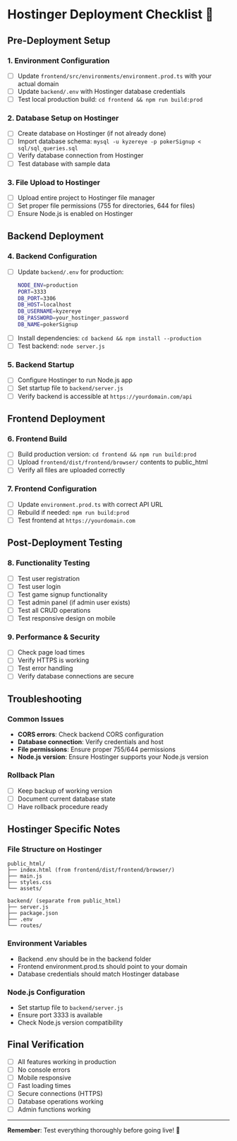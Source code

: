 # Hostinger Deployment Checklist 🚀

## Pre-Deployment Setup

### 1. **Environment Configuration**
- [ ] Update `frontend/src/environments/environment.prod.ts` with your actual domain
- [ ] Update `backend/.env` with Hostinger database credentials
- [ ] Test local production build: `cd frontend && npm run build:prod`

### 2. **Database Setup on Hostinger**
- [ ] Create database on Hostinger (if not already done)
- [ ] Import database schema: `mysql -u kyzereye -p pokerSignup < sql/sql_queries.sql`
- [ ] Verify database connection from Hostinger
- [ ] Test database with sample data

### 3. **File Upload to Hostinger**
- [ ] Upload entire project to Hostinger file manager
- [ ] Set proper file permissions (755 for directories, 644 for files)
- [ ] Ensure Node.js is enabled on Hostinger

## Backend Deployment

### 4. **Backend Configuration**
- [ ] Update `backend/.env` for production:
  ```bash
  NODE_ENV=production
  PORT=3333
  DB_PORT=3306
  DB_HOST=localhost
  DB_USERNAME=kyzereye
  DB_PASSWORD=your_hostinger_password
  DB_NAME=pokerSignup
  ```
- [ ] Install dependencies: `cd backend && npm install --production`
- [ ] Test backend: `node server.js`

### 5. **Backend Startup**
- [ ] Configure Hostinger to run Node.js app
- [ ] Set startup file to `backend/server.js`
- [ ] Verify backend is accessible at `https://yourdomain.com/api`

## Frontend Deployment

### 6. **Frontend Build**
- [ ] Build production version: `cd frontend && npm run build:prod`
- [ ] Upload `frontend/dist/frontend/browser/` contents to public_html
- [ ] Verify all files are uploaded correctly

### 7. **Frontend Configuration**
- [ ] Update `environment.prod.ts` with correct API URL
- [ ] Rebuild if needed: `npm run build:prod`
- [ ] Test frontend at `https://yourdomain.com`

## Post-Deployment Testing

### 8. **Functionality Testing**
- [ ] Test user registration
- [ ] Test user login
- [ ] Test game signup functionality
- [ ] Test admin panel (if admin user exists)
- [ ] Test all CRUD operations
- [ ] Test responsive design on mobile

### 9. **Performance & Security**
- [ ] Check page load times
- [ ] Verify HTTPS is working
- [ ] Test error handling
- [ ] Verify database connections are secure

## Troubleshooting

### Common Issues
- **CORS errors**: Check backend CORS configuration
- **Database connection**: Verify credentials and host
- **File permissions**: Ensure proper 755/644 permissions
- **Node.js version**: Ensure Hostinger supports your Node.js version

### Rollback Plan
- [ ] Keep backup of working version
- [ ] Document current database state
- [ ] Have rollback procedure ready

## Hostinger Specific Notes

### File Structure on Hostinger
```
public_html/
├── index.html (from frontend/dist/frontend/browser/)
├── main.js
├── styles.css
└── assets/

backend/ (separate from public_html)
├── server.js
├── package.json
├── .env
└── routes/
```

### Environment Variables
- Backend .env should be in the backend folder
- Frontend environment.prod.ts should point to your domain
- Database credentials should match Hostinger database

### Node.js Configuration
- Set startup file to `backend/server.js`
- Ensure port 3333 is available
- Check Node.js version compatibility

## Final Verification
- [ ] All features working in production
- [ ] No console errors
- [ ] Mobile responsive
- [ ] Fast loading times
- [ ] Secure connections (HTTPS)
- [ ] Database operations working
- [ ] Admin functions working

---

**Remember**: Test everything thoroughly before going live! 🎯
